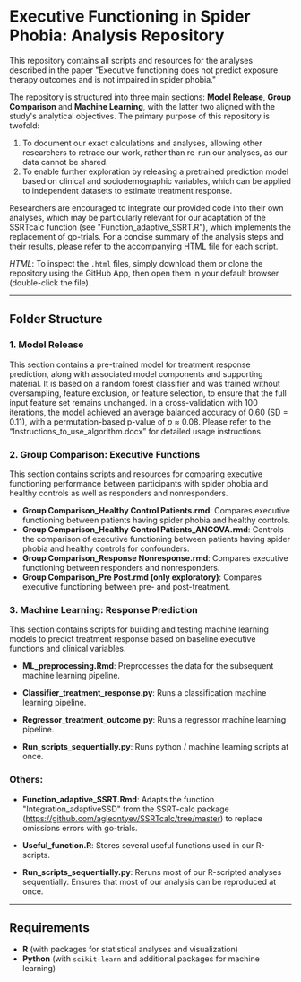 # Executive Functioning in Spider Phobia: Analysis Repository

This repository contains all scripts and resources for the analyses described in the paper "Executive functioning does not predict exposure therapy outcomes and is not impaired in spider phobia."

The repository is structured into three main sections: **Model Release**, **Group Comparison** and **Machine Learning**, with the latter two aligned with the study's analytical objectives. The primary purpose of this repository is twofold:

1. To document our exact calculations and analyses, allowing other researchers to retrace our work, rather than re-run our analyses, as our data cannot be shared.
2. To enable further exploration by releasing a pretrained prediction model based on clinical and sociodemographic variables, which can be applied to independent datasets to estimate treatment response.

Researchers are encouraged to integrate our provided code into their own analyses, which may be particularly relevant for our adaptation of the SSRTcalc function (see "Function_adaptive_SSRT.R"), which implements the replacement of go-trials. For a concise summary of the analysis steps and their results, please refer to the accompanying HTML file for each script.

*HTML*: To inspect the `.html` files, simply download them or clone the repository using the GitHub App, then open them in your default browser (double-click the file).

---

## Folder Structure

### 1. Model Release
This section contains a pre-trained model for treatment response prediction, along with associated model components and supporting material. It is based on a random forest classifier and was trained without oversampling, feature exclusion, or feature selection, to ensure that the full input feature set remains unchanged. In a cross-validation with 100 iterations, the model achieved an average balanced accuracy of 0.60 (SD = 0.11), with a permutation-based p-value of *p* ≈ 0.08. Please refer to the “Instructions_to_use_algorithm.docx” for detailed usage instructions.


### 2. Group Comparison: Executive Functions
This section contains scripts and resources for comparing executive functioning performance between participants with spider phobia and healthy controls as well as responders and nonresponders.
- **Group Comparison_Healthy Control Patients.rmd**: Compares executive functioning between patients having spider phobia and healthy controls.
- **Group Comparison_Healthy Control Patients_ANCOVA.rmd**: Controls the comparison of executive functioning between patients having spider phobia and healthy controls for confounders.
- **Group Comparison_Response Nonresponse.rmd**: Compares executive functioning between responders and nonresponders.
- **Group Comparison_Pre Post.rmd (only exploratory)**: Compares executive functioning between pre- and post-treatment.




### 3. Machine Learning: Response Prediction
This section contains scripts for building and testing machine learning models to predict treatment response based on baseline executive functions and clinical variables.

- **ML_preprocessing.Rmd**: Preprocesses the data for the subsequent machine learning pipeline.

- **Classifier_treatment_response.py**: Runs a classification machine learning pipeline.
  
- **Regressor_treatment_outcome.py**: Runs a regressor machine learning pipeline.

- **Run_scripts_sequentially.py**: Runs python / machine learning scripts at once.


### Others:
- **Function_adaptive_SSRT.Rmd**: Adapts the function "Integration_adaptiveSSD" from the SSRT-calc package (https://github.com/agleontyev/SSRTcalc/tree/master) to replace omissions errors with go-trials.

- **Useful_function.R**: Stores several useful functions used in our R-scripts.

- **Run_scripts_sequentially.py**: Reruns most of our R-scripted analyses sequentially. Ensures that most of our analysis can be reproduced at once.
  

---

## Requirements
- **R** (with packages for statistical analyses and visualization)
- **Python** (with `scikit-learn` and additional packages for machine learning)

